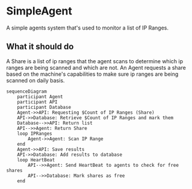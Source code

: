 # SimpleAgent

A simple agents system that's used to monitor a list of IP Ranges.

## What it should do
A Share is a list of ip ranges that the agent scans to determine which ip ranges are being scanned and which are not.
An Agent requests a share based on the machine's capabilities to make sure ip ranges are being scanned on daily basis.

```mermaid
sequenceDiagram
    participant Agent
    participant API
    participant Database
    Agent->>API: Requesting $Count of IP Ranges (Share)
    API->>Database: Retrieve $Count of IP Ranges and mark them
    Database-->>API: Return list
    API-->>Agent: Return Share
    loop IPRanges
        Agent->>Agent: Scan IP Range
    end
    Agent->>API: Save results
    API->>Database: Add results to database
    loop HeartBeat
        API-->>Agent: Send HeartBeat to agents to check for free shares
        API-->>Database: Mark shares as free
    end
```
